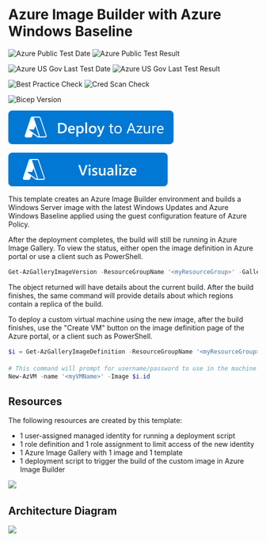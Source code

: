# Azure Image Builder with Azure Windows Baseline

![Azure Public Test Date](https://azurequickstartsservice.blob.core.windows.net/badges/demos/imagebuilder-windowsbaseline/PublicLastTestDate.svg)
![Azure Public Test Result](https://azurequickstartsservice.blob.core.windows.net/badges/demos/imagebuilder-windowsbaseline/PublicDeployment.svg)

![Azure US Gov Last Test Date](https://azurequickstartsservice.blob.core.windows.net/badges/demos/imagebuilder-windowsbaseline/FairfaxLastTestDate.svg)
![Azure US Gov Last Test Result](https://azurequickstartsservice.blob.core.windows.net/badges/demos/imagebuilder-windowsbaseline/FairfaxDeployment.svg)

![Best Practice Check](https://azurequickstartsservice.blob.core.windows.net/badges/demos/imagebuilder-windowsbaseline/BestPracticeResult.svg)
![Cred Scan Check](https://azurequickstartsservice.blob.core.windows.net/badges/demos/imagebuilder-windowsbaseline/CredScanResult.svg)

![Bicep Version](https://azurequickstartsservice.blob.core.windows.net/badges/demos/imagebuilder-windowsbaseline/BicepVersion.svg)

[![Deploy To Azure](https://raw.githubusercontent.com/Azure/azure-quickstart-templates/master/1-CONTRIBUTION-GUIDE/images/deploytoazure.svg?sanitize=true)](https://portal.azure.com/#create/Microsoft.Template/uri/https%3A%2F%2Fraw.githubusercontent.com%2FAzure%2Fazure-quickstart-templates%2Fmaster%2Fdemos%2Fimagebuilder-windowsbaseline%2Fazuredeploy.json)

[![Visualize](https://raw.githubusercontent.com/Azure/azure-quickstart-templates/master/1-CONTRIBUTION-GUIDE/images/visualizebutton.svg?sanitize=true)](http://armviz.io/#/?load=https%3A%2F%2Fraw.githubusercontent.com%2FAzure%2Fazure-quickstart-templates%2Fmaster%2Fdemos%2Fimagebuilder-windowsbaseline%2Fazuredeploy.json)

This template creates an Azure Image Builder environment and builds a Windows Server image with the latest Windows Updates and Azure Windows Baseline applied using the guest configuration feature of Azure Policy.

After the deployment completes, the build will still be running in Azure Image Gallery. To view the status, either open the
image definition in Azure portal or use a client such as PowerShell.

```powershell
Get-AzGalleryImageVersion -ResourceGroupName '<myResourceGroup>' -GalleryName '<myGalleryName>' -GalleryImageDefinitionName 'Win2019_BaselineDefinition'
```

The object returned will have details about the current build. After the build finishes, the same command
will provide details about which regions contain a replica of the build.

To deploy a custom virtual machine using the new image, after the build finishes, use the "Create VM" button
on the image definition page of the Azure portal, or a client such as PowerShell.

```PowerShell
$i = Get-AzGalleryImageDefinition -ResourceGroupName '<myResourceGroup>' -GalleryName '<myGalleryName>' -Name 'Win2019_BaselineDefinition'

# This command will prompt for username/password to use in the machine for a local admin account
New-AzVM -name '<myVMName>' -Image $i.id
```

## Resources

The following resources are created by this template:

- 1 user-assigned managed identity for running a deployment script
- 1 role definition and 1 role assignment to limit access of the new identity
- 1 Azure Image Gallery with 1 image and 1 template
- 1 deployment script to trigger the build of the custom image in Azure Image Builder

<img src="images/resources.png" />

## Architecture Diagram
<img src="images/architecture.png" />

